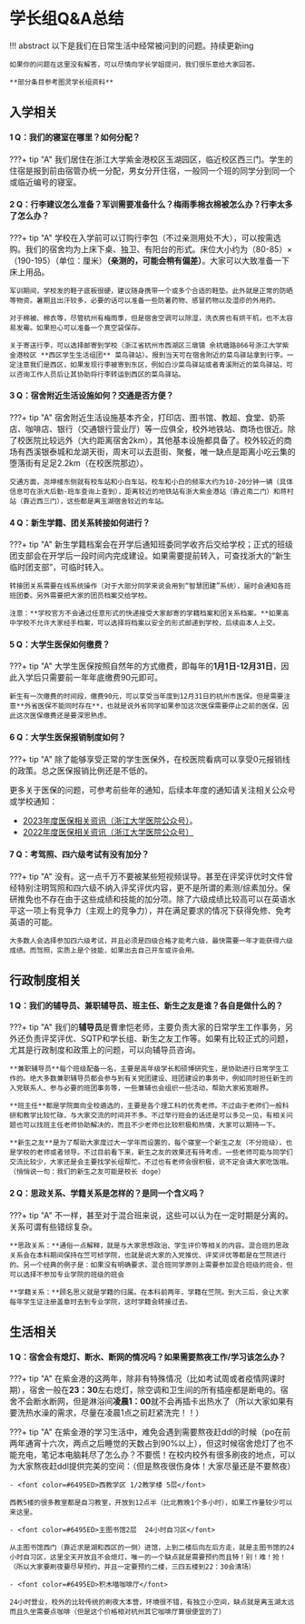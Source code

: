 # 学长组Q&A总结
!!! abstract
    以下是我们在日常生活中经常被问到的问题。持续更新ing
    
    如果你的问题在这里没有解答，可以尽情向学长学姐提问，我们很乐意给大家回答。

    **部分条目参考图灵学长组资料**

## 入学相关

#### 1 Q：我们的寝室在哪里？如何分配？

???+ tip "A"
    我们居住在浙江大学紫金港校区玉湖园区，临近校区西三门。学生的住宿是报到前由宿管办统一分配，男女分开住宿，一般同一个班的同学分到同一个或临近编号的寝室。

#### 2 Q：行李建议怎么准备？军训需要准备什么？梅雨季棉衣棉被怎么办？行李太多了怎么办？

???+ tip "A"
    学校在入学前可以订购行李包（不过亲测用处不大），可以按需选购。我们的宿舍均为上床下桌、独卫、有阳台的形式。床位大小约为（80-85）×（190-195）（单位：厘米）**（亲测的，可能会稍有偏差）**。大家可以大致准备一下床上用品。
    
    军训期间，学校发的鞋子底板很硬，建议随身携带一个或多个合适的鞋垫。此外就是正常的防晒等物资。暑期且出汗较多，必要的话可以准备一些防暑药物、感冒药物以及湿疹的外用药。
    
    对于棉被、棉衣等，尽管杭州有梅雨季，但是宿舍空调可以除湿，洗衣房也有烘干机，也不太容易发霉。如果担心可以准备一个真空袋保存。
    
    关于寄送行李，可以选择邮寄到学校（浙江省杭州市西湖区三墩镇 余杭塘路866号浙江大学紫金港校区 **西区学生生活组团** 菜鸟驿站）。报到当天可在宿舍附近的菜鸟驿站拿到行李。一定注意我们是西区，如果发现行李被寄到东区，例如白沙菜鸟驿站或者青溪附近的菜鸟驿站，可以咨询工作人员后让其协助将行李转运到西区的菜鸟驿站。
    
#### 3 Q：宿舍附近生活设施如何？交通是否方便？

???+ tip "A"
    宿舍附近生活设施基本齐全，打印店、图书馆、教超、食堂、奶茶店、咖啡店、银行（交通银行营业厅）等一应俱全，校外地铁站、商场也很近。除了校医院比较远外（大约距离宿舍2km），其他基本设施都具备了。校外较近的商场有西溪银泰城和龙湖天街，周末可以去逛街、聚餐，唯一缺点是距离小吃云集的堕落街有足足2.2km（在校医院那边）。

    交通方面，尧坤楼东侧就有校车站和小白车站，校车和小白的频率大约为10-20分钟一辆（具体信息可在浙大后勤-班车查询上查到），距离较近的地铁站有浙大紫金港站（靠近南二门）和蒋村站（靠近西三门），这些都是离玉湖宿舍较近的车站。

#### 4 Q：新生学籍、团关系转接如何进行？

???+ tip "A"
    新生学籍档案会在开学后通知班委同学收齐后交给学校；正式的班级团支部会在开学后一段时间内完成建设。如果需要提前转入，可查找浙大的“新生临时团支部”，可临时转入。
    
    转接团关系需要在线系统操作（对于大部分同学来说会用到“智慧团建”系统），届时会通知各班班团委。另外需要把大家的团员档案交给学校。

    注意：**学校官方不会通过任意形式的快递接受大家邮寄的学籍档案和团关系档案。**如果高中学校不允许大家经手档案，可以选择将档案以安全的形式邮递到学校，后续由本人上交。

#### 5 Q：大学生医保如何缴费？

???+ tip "A"
    大学生医保按照自然年的方式缴费，即每年的**1月1日-12月31日**，因此入学后只需要前一年年底缴费90元即可。
    
    新生有一次缴费的时间段，缴费90元，可以享受当年度到12月31日的杭州市医保。但是需要注意**外省医保不能同时存在**，也就是说外省同学如果参加这次医保需要停止之前的医保，因此这次医保缴费还是要深思熟虑。

#### 6 Q：大学生医保报销制度如何？

???+ tip "A"
    除了能够享受正常的学生医保外，在校医院看病可以享受0元报销线的政策。总之医保报销比例还是不低的。

更多关于医保的问题，可参考前些年的通知，后续本年度的通知请关注相关公众号或学校通知：

- [2023年度医保相关资讯（浙江大学医院公众号）](https://mp.weixin.qq.com/s/Rolm4nwJ2pVATp3dQrZ-sg)。
- [2022年度医保相关资讯（浙江大学医院公众号）](https://mp.weixin.qq.com/s/se_Z5elpSwTYzQ0LucOoIw)
#### 7 Q：考驾照、四六级考试有没有加分？

???+ tip "A"
    没有。这一点千万不要被某些短视频误导。甚至在评奖评优时文件曾经特别注明驾照和四六级不纳入评奖评优内容，更不是所谓的素测/综素加分。保研推免也不存在由于这些成绩和技能的加分项。除了六级成绩比较高可以在英语水平这一项上有竞争力（主观上的竞争力），并在满足要求的情况下获得免修、免考英语的可能。

    大多数人会选择参加四六级考试，并且必须是四级合格才能考六级，最快需要一年才能获得六级成绩。而驾照，实质上是个技能，如果出去自己开车或许会用。


## 行政制度相关
#### 1 Q：我们的辅导员、兼职辅导员、班主任、新生之友是谁？各自是做什么的？

???+ tip "A"
    我们的**辅导员**是曹聿恺老师，主要负责大家的日常学生工作事务，另外还负责评奖评优、SQTP和学长组、新生之友工作等。如果有比较正式的问题，尤其是行政制度和政策上的问题，可以向辅导员咨询。

    **兼职辅导员**每个班级配备一名，主要是高年级学长和硕博研究生，是协助进行日常学生工作的。绝大多数兼职辅导员都会参与到有关党团建设、班团建设的事务中，例如同时担任新生的入党联系人、参与必要的班团事务等，一些兼辅也会组织一些活动，帮助大家拓宽眼界。

    **班主任**都是学院面向全校遴选的，主要是各个理工科的优秀老师。不过由于老师们一般科研和教学比较忙碌，与大家交流的时间并不多。不过举行班会的话还是可以多见一见，有相关问题也可以找班主任老师协助解决的，而且不少老师也比较积极和热情，大家可以期待一下。

    **新生之友**是为了帮助大家度过大一学年而设置的，每个寝室一个新生之友（不分班级），也是学校的老师或者领导。不过目前看下来，新生之友的效果还有待考虑，一些老师可能与同学们交流比较少，大家还是会主要找学长组帮忙。不过也有老师会很积极，说不定会请大家吃饭哦。（悄悄说一句：我们的新生之友可能是校长 doge）

#### 2 Q：思政关系、学籍关系是怎样的？是同一个含义吗？

???+ tip "A"
    不一样，甚至对于混合班来说，这些可以认为在一定时期是分离的。关系可谓有些错综复杂。

    **思政关系：**通俗一点解释，就是与大家思想政治、学生评价等相关的内容。混合班的思政关系会在本科期间保持在竺可桢学院，也就是说大家的入党推优、评奖评优等都是在竺院进行的。另一个经典的例子是：如果没有明确要求，混合班同学原则上需要参加混合班级的班会，但可以选择不参加专业学院的班级的班会

    **学籍关系：**顾名思义就是学籍的归属。在本科前两年，学籍在竺院。到大三后，会让大家每年学生证注册盖章时去到专业学院，这时学籍会转接过去。

## 生活相关
#### 1 Q：宿舍会有熄灯、断水、断网的情况吗？如果需要熬夜工作/学习该怎么办？

???+ tip "A"
    在紫金港的这两年，除非有特殊情况（比如考试周或者疫情网课时期），宿舍一般在**23：30**左右熄灯，除空调和卫生间的所有插座都是断电的。宿舍不会断水断网，但是淋浴间**凌晨1：00**就不会再插卡出热水了（所以大家如果有要洗热水澡的需求，尽量在凌晨1点之前赶紧洗完！！）

???+ tip "A"
    在紫金港的学习生活中，难免会遇到需要熬夜赶ddl的时候（po在前两年通宵十六次，两点之后睡觉的天数占到90%以上），但这时候宿舍熄灯了也不能充电，笔记本电脑耗尽了怎么办？不要慌！在校内校外有很多刷夜的地点，可以为大家熬夜赶ddl提供完美的空间：（但是熬夜很伤身体！大家尽量还是不要熬夜）<br />
    
    - <font color=#6495ED>西教学区 1/2教学楼 5层</font>
    
    西教5楼的很多教室都是自习教室，开放到12点半（比北教晚1个多小时），如果工作量较少可以来这里。

    - <font color=#6495ED>主图书馆2层  24小时自习区</font>

    从主图书馆西门（靠近求是湖和西区的一侧）进馆，上到二楼后向左后方走，就是主图书馆的24小时自习区，这里全天开放且不会熄灯，唯一的一个缺点就是需要预约而且特！别！难！抢！（所以大家要刷夜要尽早预约，并且一定要预约二楼，三四五楼到22：30会清场）

    - <font color=#6495ED>积木喵咖啡厅</font>

    24小时营业，校外的比较传统的刷夜大本营，环境很不错，有独立小空间，缺点就是离玉湖太远而且久坐需要点咖啡（但是这个价格相对杭州其它咖啡厅算很便宜的了）
